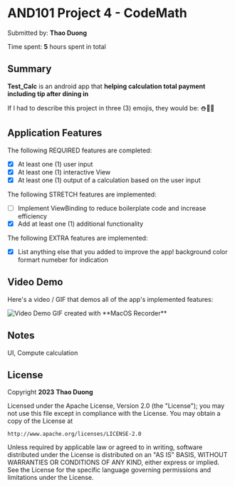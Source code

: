 # AND101 Project 4 - CodeMath

Submitted by: **Thao Duong**

Time spent: **5** hours spent in total

## Summary

**Test_Calc** is an android app that **helping calculation total payment including tip after dining in**

If I had to describe this project in three (3) emojis, they would be: **:snowman::seedling::blush:**

## Application Features

<!-- (This is a comment) Please be sure to change the [ ] to [x] for any features you completed.  If a feature is not checked [x], you might miss the points for that item! -->

The following REQUIRED features are completed:

- [x] At least one (1) user input
- [x] At least one (1) interactive View
- [x] At least one (1) output of a calculation based on the user input

The following STRETCH features are implemented:

- [ ] Implement ViewBinding to reduce boilerplate code and increase efficiency
- [x] Add at least one (1) additional functionality

The following EXTRA features are implemented:

- [x] List anything else that you added to improve the app!
      background color
      formart numeber for indication

## Video Demo

Here's a video / GIF that demos all of the app's implemented features:

<img src='https://github.com/liceyoung/AND101_project4/blob/main/testcalc.gif' title='Video Demo' width='' alt='Video Demo'/>
GIF created with **MacOS Recorder**


## Notes
UI, Compute calculation
## License

Copyright **2023** **Thao Duong**

Licensed under the Apache License, Version 2.0 (the "License");
you may not use this file except in compliance with the License.
You may obtain a copy of the License at

    http://www.apache.org/licenses/LICENSE-2.0

Unless required by applicable law or agreed to in writing, software
distributed under the License is distributed on an "AS IS" BASIS,
WITHOUT WARRANTIES OR CONDITIONS OF ANY KIND, either express or implied.
See the License for the specific language governing permissions and
limitations under the License.
